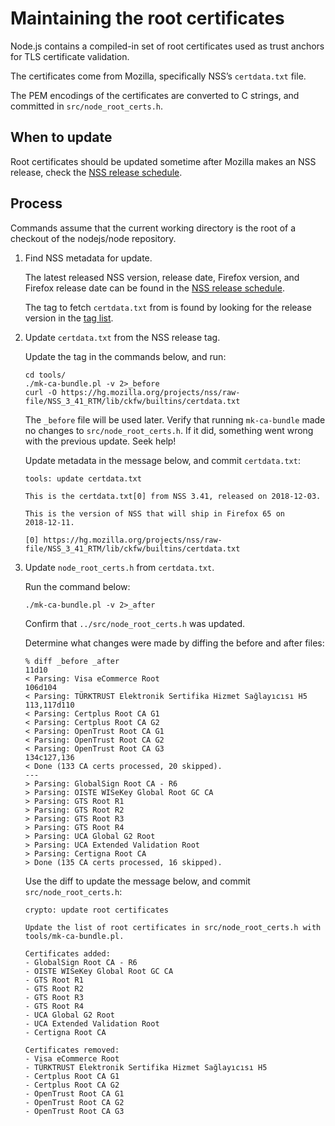 Maintaining the root certificates
=================================

Node.js contains a compiled-in set of root certificates used as trust anchors for TLS certificate validation.

The certificates come from Mozilla, specifically NSS’s `certdata.txt` file.

The PEM encodings of the certificates are converted to C strings, and committed in `src/node_root_certs.h`.

When to update
--------------

Root certificates should be updated sometime after Mozilla makes an NSS release, check the [NSS release schedule](https://wiki.mozilla.org/NSS:Release_Versions).

Process
-------

Commands assume that the current working directory is the root of a checkout of the nodejs/node repository.

1.  Find NSS metadata for update.

    The latest released NSS version, release date, Firefox version, and Firefox release date can be found in the [NSS release schedule](https://wiki.mozilla.org/NSS:Release_Versions).

    The tag to fetch `certdata.txt` from is found by looking for the release version in the [tag list](https://hg.mozilla.org/projects/nss/tags).

2.  Update `certdata.txt` from the NSS release tag.

    Update the tag in the commands below, and run:

        cd tools/
        ./mk-ca-bundle.pl -v 2>_before
        curl -O https://hg.mozilla.org/projects/nss/raw-file/NSS_3_41_RTM/lib/ckfw/builtins/certdata.txt

    The `_before` file will be used later. Verify that running `mk-ca-bundle` made no changes to `src/node_root_certs.h`. If it did, something went wrong with the previous update. Seek help!

    Update metadata in the message below, and commit `certdata.txt`:

        tools: update certdata.txt

        This is the certdata.txt[0] from NSS 3.41, released on 2018-12-03.

        This is the version of NSS that will ship in Firefox 65 on
        2018-12-11.

        [0] https://hg.mozilla.org/projects/nss/raw-file/NSS_3_41_RTM/lib/ckfw/builtins/certdata.txt

3.  Update `node_root_certs.h` from `certdata.txt`.

    Run the command below:

        ./mk-ca-bundle.pl -v 2>_after

    Confirm that `../src/node_root_certs.h` was updated.

    Determine what changes were made by diffing the before and after files:

        % diff _before _after
        11d10
        < Parsing: Visa eCommerce Root
        106d104
        < Parsing: TÜRKTRUST Elektronik Sertifika Hizmet Sağlayıcısı H5
        113,117d110
        < Parsing: Certplus Root CA G1
        < Parsing: Certplus Root CA G2
        < Parsing: OpenTrust Root CA G1
        < Parsing: OpenTrust Root CA G2
        < Parsing: OpenTrust Root CA G3
        134c127,136
        < Done (133 CA certs processed, 20 skipped).
        ---
        > Parsing: GlobalSign Root CA - R6
        > Parsing: OISTE WISeKey Global Root GC CA
        > Parsing: GTS Root R1
        > Parsing: GTS Root R2
        > Parsing: GTS Root R3
        > Parsing: GTS Root R4
        > Parsing: UCA Global G2 Root
        > Parsing: UCA Extended Validation Root
        > Parsing: Certigna Root CA
        > Done (135 CA certs processed, 16 skipped).

    Use the diff to update the message below, and commit `src/node_root_certs.h`:

        crypto: update root certificates

        Update the list of root certificates in src/node_root_certs.h with
        tools/mk-ca-bundle.pl.

        Certificates added:
        - GlobalSign Root CA - R6
        - OISTE WISeKey Global Root GC CA
        - GTS Root R1
        - GTS Root R2
        - GTS Root R3
        - GTS Root R4
        - UCA Global G2 Root
        - UCA Extended Validation Root
        - Certigna Root CA

        Certificates removed:
        - Visa eCommerce Root
        - TÜRKTRUST Elektronik Sertifika Hizmet Sağlayıcısı H5
        - Certplus Root CA G1
        - Certplus Root CA G2
        - OpenTrust Root CA G1
        - OpenTrust Root CA G2
        - OpenTrust Root CA G3
